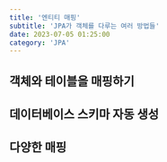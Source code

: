 ```yaml
---
title: '엔티티 매핑'
subtitle: 'JPA가 객체를 다루는 여러 방법들'
date: 2023-07-05 01:25:00
category: 'JPA'
---
```


## 객체와 테이블을 매핑하기

## 데이터베이스 스키마 자동 생성

## 다양한 매핑

